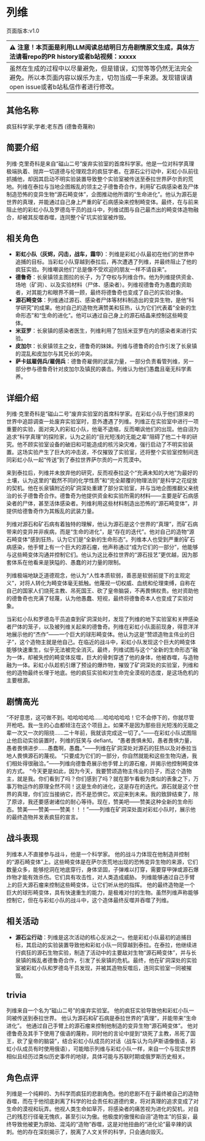 # 列维
页面版本:v1.0
 

| :warning: 注意！本页面是利用LLM阅读总结明日方舟剧情原文生成，具体方法请看repo的PR history或者b站视频：xxxxx           |
|:----------------------------|
| 虽然在生成的过程中以尽量避免，但是错误，幻觉等等仍然无法完全避免。所以本页面内容以娱乐为主，切勿当成一手来源。发现错误请open issue或者b站私信作者进行修改。|



## 其他名称
疯狂科学家;学者;老东西 (德鲁奇蔑称)
## 简要介绍
列维·克里奇科是来自“磁山二号”废弃实验室的首席科学家。他是一位对科学真理极端执着、抛弃一切道德与伦理观念的疯狂学者。在源石尘行动中，彩虹小队前往抓捕他，却因其启动不明实验装置导致整个实验室被传送至泰拉世界萨尔贡的荒地。列维在泰拉与当地企图叛乱的领主之子德鲁奇合作，利用矿石病感染者及尸体制造恐怖的变异生物“源石畸变体”，企图推动他所谓的“生命进化”。他认为源石是世界的真理，并能通过自己身上严重的矿石病感染来控制畸变体。最终，在与前来阻止他的彩虹小队及罗德岛干员的战斗中，列维试图与自己最杰出的畸变体造物融合，却被其反噬吞噬，连同整个矿坑实验室被炸毁。
## 相关角色
-   **彩虹小队（灰烬，闪击，战车，霜华）**：列维是彩虹小队最初在他们的世界中追捕的目标。当彩虹小队穿越到泰拉后，再次遭遇了列维，并最终阻止了他的疯狂实验。列维嘲讽他们“总是像不受欢迎的朋友一样不请自来”。
-   **德鲁奇**：长泉镇领主图拉的长子，为了夺权与列维合作。他为列维提供资金、场地（矿洞）、以及实验材料（尸体、感染者）。列维视德鲁奇为愚蠢的资助者，对其能力和眼界不屑一顾，最终将德鲁奇也变成了自己的实验对象。
-   **源石畸变体**：列维通过源石、感染者尸体等材料制造出的变异生物，是他“科学研究”的成果。他对自己的造物充满赞美和狂热，认为它们代表着“全新的生命形态”和“生命的进化”。他可以通过自己身上的源石结晶来控制这些畸变体。
-   **米亚罗**：长泉镇的感染者医生，列维利用了包括米亚罗在内的感染者来进行实验。
-   **皮加尔**：长泉镇领主之女，德鲁奇的妹妹。列维与德鲁奇的合作引发了长泉镇的混乱和皮加尔与其兄长的冲突。
-   **萨卡兹雇佣兵/雇佣兵**：德鲁奇雇佣的武装力量，一部分负责看管列维，另一部分参与德鲁奇针对皮加尔及镇民的袭击。列维认为他们愚蠢且毫无科学素养。
## 详细介绍
列维·克里奇科是“磁山二号”废弃实验室的首席科学家。在彩虹小队于他们原来的世界中追踪调查一处废弃实验室时，意外遭遇了列维。列维正在实验室中进行一项重要的实验，面对突入的彩虹小队，他毫不退缩，反而嘲讽他们的出现。他自诩为追求“科学真理”的探险家，认为之前的“目光短浅的无能之辈”阻碍了他二十年的研究。他不顾实验室设备的破旧和可能造成的核污染灾难，强行启动了不明实验装置。这场实验产生了巨大的冲击波，不仅摧毁了实验室，还将整个实验室控制间连同彩虹小队一起“传送”到了泰拉世界萨尔贡的一片荒漠中。

来到泰拉后，列维并未放弃他的研究，反而视泰拉这个“充满未知的大地”为最好的土壤，认为这里的“截然不同的化学性质”和“完全颠覆的物理法则”是科学之花绽放的契机。他在长泉镇附近的矿洞深处重建了部分实验室，并与当地企图推翻父亲统治的长子德鲁奇合作。德鲁奇为他提供资金和实验所需的材料——主要是矿石病感染者的尸体，甚至活体感染者。列维利用这些材料制造出恐怖的“源石畸变体”，并提供给德鲁奇作为其叛乱的武装力量。

列维对源石和矿石病有着独特的理解，他认为源石是这个世界的“真理”，而矿石病带来的变异并非疾病，而是“生命的进化”，是“存在的迭代”。他对自己的造物“源石畸变体”感到狂热，认为它们是“全新的生命形态”。列维本人也受到严重的矿石病感染，他手臂上有一个巨大的源石瘤，他声称通过“成为它们的一部分”，他能够与这些畸变体沟通并控制它们。他认为这比泰拉世界的“源石技艺”更优越，因为那套体系在他看来是狭隘的、愚蠢的对力量的限制。

列维极端地缺乏道德观念，他认为“人性本质软弱，善恶是软弱前提下的主观定义”，对将人转化为畸变体毫无抵触。他蔑视一切权威、血统和伦理束缚，自称在自己的国家人们烧死主教、吊死国王、砍了皇帝脑袋，不再畏惧权贵。他对资助他的德鲁奇也充满了轻蔑，认为他愚蠢、短视，最终将德鲁奇本人也变成了实验对象。

当彩虹小队和罗德岛干员追查到矿洞深处时，发现了列维的地下实验室和关押感染者尸体的笼子，以及被列维关起来的德鲁奇。列维在彩虹小队面前现身，得意洋洋地展示他的“杰作”——一个巨大的球形畸变体。他认为这是“赞颂造物主伟业的日子”，这个造物主就是他自己。在临近的战斗中，彩虹小队发现这个巨大的畸变体能够快速重生，似乎无法被完全消灭。最终，列维试图与这个“全新的生命形态”融为一体，却被失控的畸变体反噬，巨大的骨刺穿透了他的身体，他被吞噬，与造物融为一体。彩虹小队趁机引爆了预设的爆炸物，摧毁了矿洞深处的实验室，列维和他的造物最终长埋于地底。他的疯狂实验和对生命完全漠视的态度，是这场危机的主要根源。
## 剧情高光
“不好意思，这可做不到。哈哈哈哈哈......哈哈哈哈哈！它不会停下的，你就尽管开枪吧。我一生的心血都倾注在这个项目上。如果不是因为那些目光短浅的无能之辈一次又一次的阻挠......二十年前，我就该完成这一切了。”——在彩虹小队试图阻止他启动实验装置时，列维的狂笑与 defiant。
“愚者畏惧未知，愚者畏惧力量，愚者畏惧进步......愚蠢啊，愚蠢。”——列维在矿洞深处对源石的狂热以及对泰拉当地人畏惧源石的蔑视。
“只要成为它们的一部分，你自然就能和这些生物沟通，我们相处得很融洽。”——列维向德鲁奇展示他手臂上的源石瘤，并揭示他控制畸变体的方式。
“今天更是如此，因为今天，我要赞颂造物主伟业的日子，而这个造物主，就是我。你们看到了吗？你们感到了吗？就在那乍看极为类似的表象之下，万事万物运作的原理全然不同！这是生命的进化，这是存在的迭代。源石就是这个世界的真理，你们应当接纳它，而不是恐惧它。欢迎来到未来。我的致辞结束了，除了原谅，我还要感谢诸位的耐心等待。现在，赞美吧——赞美这种全新的生命形态。赞美——赞美——赞美！！！”——列维在矿洞深处面对彩虹小队时，展示他的最终造物并发表疯狂的宣言。
## 战斗表现
列维本人不直接参与战斗，他是一个科学家。
他的战斗力体现在他制造并控制的“源石畸变体”上。这些畸变体是在萨尔贡荒地出现的恐怖变异生物的来源，它们数量众多，能够挖洞在地底穿行，身体坚固，子弹难以打穿，需要穿甲弹或源石爆炸物才能有效杀伤。它们具有攻击性，对人类造成威胁。
列维能够通过自己手臂上的巨大源石瘤来控制这些畸变体，让它们听从他的指挥。
他的最终造物是一个巨大的球形畸变体，具有快速重生的能力，是极难对付的生物。虽然列维声称能够控制它，但在与彩虹小队的战斗中，这个造体最终反噬并吞噬了列维。
## 相关活动
-   **源石尘行动**：列维是这次活动的核心反派之一。他是彩虹小队最初的追捕目标，其启动的实验装置导致他和彩虹小队一同穿越到泰拉。在泰拉，他继续进行疯狂的源石生物实验，制造了活动中的主要敌对生物“源石畸变体”，并与长泉镇的叛乱者德鲁奇合作，引发了长泉镇的危机。最终，他在矿洞深处的实验室被彩虹小队和罗德岛干员发现，并被其造物反噬后，连同实验室一同被摧毁。
## trivia
列维来自一个名为“磁山二号”的废弃实验室。
他的疯狂实验导致他和彩虹小队一同被传送到泰拉世界。
他认为源石和矿石病是泰拉世界的“真理”，并能带来“生命进化”。
他通过自己手臂上的源石瘤来控制他制造的变异生物“源石畸变体”。
他对德鲁奇及其手下使用了俄语的蔑称，同时他的言论中提到“烧死了主教，吊死了国王，砍了皇帝的脑袋”，结合彩虹小队成员的对话（战车认为乌萨斯语像俄语，彩虹小队成员有时使用俄语），可能暗示列维与彩虹小队一样，来自一个与现实世界相似且经历过类似历史事件的地球，具体可能与苏联时期或俄罗斯历史相关。
## 角色点评
列维是一个纯粹的、为科学而疯狂的悲剧角色。他的悲剧不在于最终被自己的造物吞噬，而在于他彻底剥离了科学的社会责任和道德约束，将对真理的追求变成了对生命的漠视和玩弄。他视人类生命如草芥，将感染者的痛苦视为进化的契机，对自己的残忍行径毫无愧疚，甚至引以为傲。他极度的傲慢和自诩“造物主”的狂妄，最终导致他被更为原始、混沌的“造物”吞噬，这是对他扭曲的“进化论”最辛辣的讽刺。他的存在深刻揭示了，脱离了人文关怀的科学，只会通向毁灭。